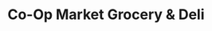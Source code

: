 ---
title: "Co-Op Market Grocery & Deli"
url: /fairbanks/co-op-market-grocery-und-deli/
shop: Supermarkt
---